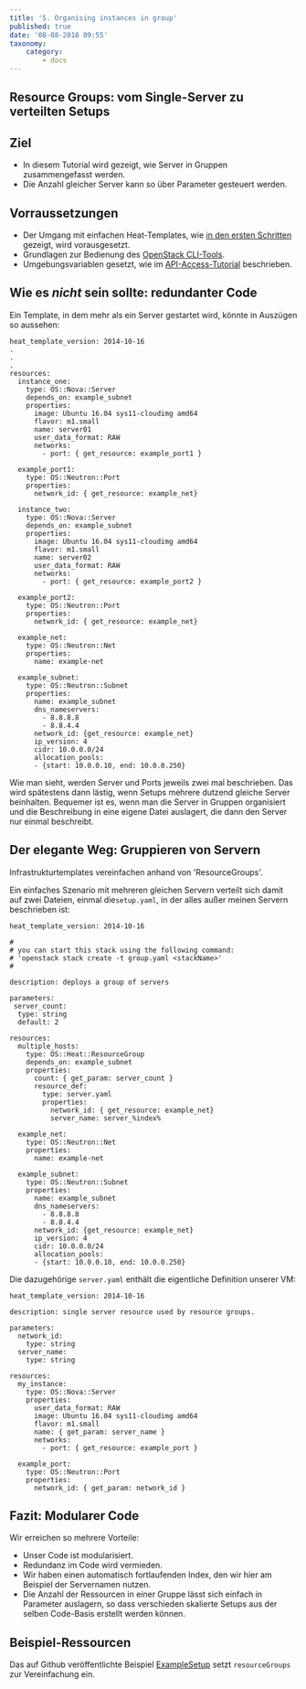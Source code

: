 ```yaml
---
title: '5. Organising instances in group'
published: true
date: '08-08-2018 09:55'
taxonomy:
    category:
        - docs
---
```


## Resource Groups: vom Single-Server zu verteilten Setups  

## Ziel

* In diesem Tutorial wird gezeigt, wie Server in Gruppen zusammengefasst werden.
* Die Anzahl gleicher Server kann so über Parameter gesteuert werden.

## Vorraussetzungen

* Der Umgang mit einfachen Heat-Templates, wie [in den ersten Schritten](../02.firststeps/docs.en.md) gezeigt, wird vorausgesetzt.
* Grundlagen zur Bedienung des [OpenStack CLI-Tools](../../03.Howtos/openstack-cli/docs.de.md).
* Umgebungsvariablen gesetzt, wie im [API-Access-Tutorial](../03.api-access/docs.en.md) beschrieben.

## Wie es *nicht* sein sollte: redundanter Code

Ein Template, in dem mehr als ein Server gestartet wird, könnte in Auszügen so aussehen:

```plain
heat_template_version: 2014-10-16
.
.
.
resources:
  instance_one:
    type: OS::Nova::Server
    depends_on: example_subnet
    properties:
      image: Ubuntu 16.04 sys11-cloudimg amd64
      flavor: m1.small
      name: server01
      user_data_format: RAW
      networks:
        - port: { get_resource: example_port1 }

  example_port1:
    type: OS::Neutron::Port
    properties:
      network_id: { get_resource: example_net}

  instance_two:
    type: OS::Nova::Server
    depends_on: example_subnet
    properties:
      image: Ubuntu 16.04 sys11-cloudimg amd64
      flavor: m1.small
      name: server02
      user_data_format: RAW
      networks:
        - port: { get_resource: example_port2 }

  example_port2:
    type: OS::Neutron::Port
    properties:
      network_id: { get_resource: example_net}

  example_net:
    type: OS::Neutron::Net
    properties:
      name: example-net

  example_subnet:
    type: OS::Neutron::Subnet
    properties:
      name: example_subnet
      dns_nameservers:
        - 8.8.8.8
        - 8.8.4.4
      network_id: {get_resource: example_net}
      ip_version: 4
      cidr: 10.0.0.0/24
      allocation_pools:
      - {start: 10.0.0.10, end: 10.0.0.250}
```

Wie man sieht, werden Server und Ports jeweils zwei mal beschrieben. Das wird spätestens dann lästig, wenn Setups mehrere dutzend gleiche Server beinhalten. Bequemer ist es, wenn man die Server in Gruppen organisiert und die Beschreibung in eine eigene Datei auslagert, die dann den Server nur einmal beschreibt.

## Der elegante Weg: Gruppieren von Servern

Infrastrukturtemplates vereinfachen anhand von 'ResourceGroups'.

Ein einfaches Szenario mit mehreren gleichen Servern verteilt sich damit auf zwei Dateien, einmal die`setup.yaml`, in der alles außer meinen Servern beschrieben ist:

```plain
heat_template_version: 2014-10-16

#
# you can start this stack using the following command:
# 'openstack stack create -t group.yaml <stackName>'
#

description: deploys a group of servers

parameters:
 server_count:
  type: string
  default: 2

resources:
  multiple_hosts:
    type: OS::Heat::ResourceGroup
    depends_on: example_subnet
    properties:
      count: { get_param: server_count }
      resource_def:
        type: server.yaml
        properties:
          network_id: { get_resource: example_net}
          server_name: server_%index%

  example_net:
    type: OS::Neutron::Net
    properties:
      name: example-net

  example_subnet:
    type: OS::Neutron::Subnet
    properties:
      name: example_subnet
      dns_nameservers:
        - 8.8.8.8
        - 8.8.4.4
      network_id: {get_resource: example_net}
      ip_version: 4
      cidr: 10.0.0.0/24
      allocation_pools:
      - {start: 10.0.0.10, end: 10.0.0.250}
```

Die dazugehörige `server.yaml` enthält die eigentliche Definition unserer VM:

```plain
heat_template_version: 2014-10-16

description: single server resource used by resource groups.

parameters:
  network_id:
    type: string
  server_name:
    type: string

resources:
  my_instance:
    type: OS::Nova::Server
    properties:
      user_data_format: RAW
      image: Ubuntu 16.04 sys11-cloudimg amd64
      flavor: m1.small
      name: { get_param: server_name }
      networks:
        - port: { get_resource: example_port }

  example_port:
    type: OS::Neutron::Port
    properties:
      network_id: { get_param: network_id }
```

## Fazit: Modularer Code

Wir erreichen so mehrere Vorteile:

* Unser Code ist modularisiert.
* Redundanz im Code wird vermieden.
* Wir haben einen automatisch fortlaufenden Index, den wir hier am Beispiel der Servernamen nutzen.
* Die Anzahl der Ressourcen in einer Gruppe lässt sich einfach in Parameter auslagern, so dass verschieden skalierte Setups aus der selben Code-Basis erstellt werden können.

## Beispiel-Ressourcen

Das auf Github veröffentlichte Beispiel [ExampleSetup](https://github.com/syseleven/heat-examples/tree/master/example-setup) setzt `resourceGroups` zur Vereinfachung ein.